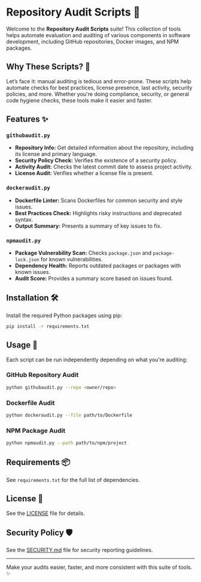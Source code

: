 
# Repository Audit Scripts 🚀

Welcome to the **Repository Audit Scripts** suite! This collection of tools helps automate evaluation and auditing of various components in software development, including GitHub repositories, Docker images, and NPM packages.

## Why These Scripts? 🤔

Let’s face it: manual auditing is tedious and error-prone. These scripts help automate checks for best practices, license presence, last activity, security policies, and more. Whether you're doing compliance, security, or general code hygiene checks, these tools make it easier and faster.

## Features ✨

### `githubaudit.py`
- **Repository Info:** Get detailed information about the repository, including its license and primary language.
- **Security Policy Check:** Verifies the existence of a security policy.
- **Activity Audit:** Checks the latest commit date to assess project activity.
- **License Audit:** Verifies whether a license file is present.

### `dockeraudit.py`
- **Dockerfile Linter:** Scans Dockerfiles for common security and style issues.
- **Best Practices Check:** Highlights risky instructions and deprecated syntax.
- **Output Summary:** Presents a summary of key issues to fix.

### `npmaudit.py`
- **Package Vulnerability Scan:** Checks `package.json` and `package-lock.json` for known vulnerabilities.
- **Dependency Health:** Reports outdated packages or packages with known issues.
- **Audit Score:** Provides a summary score based on issues found.

## Installation 🛠

Install the required Python packages using pip:

```bash
pip install -r requirements.txt
```

## Usage 🚦

Each script can be run independently depending on what you're auditing:

### GitHub Repository Audit
```bash
python githubaudit.py --repo <owner/repo>
```

### Dockerfile Audit
```bash
python dockeraudit.py --file path/to/Dockerfile
```

### NPM Package Audit
```bash
python npmaudit.py --path path/to/npm/project
```

## Requirements 📦

See `requirements.txt` for the full list of dependencies.

## License 📄

See the [LICENSE](LICENSE) file for details.

## Security Policy 🛡

See the [SECURITY.md](SECURITY.md) file for security reporting guidelines.

---

Make your audits easier, faster, and more consistent with this suite of tools. ✨
